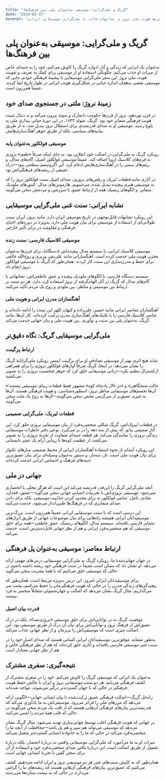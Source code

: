 ```yaml
---
title: "گریگ و ملی‌گرایی: موسیقی به‌عنوان پلی بین فرهنگ‌ها"
date: "2024-01-15"
excerpt: "کاوش در چگونگی استفادهٔ ادوارد گریگ از موسیقی برای تعریف هویت ملی نروژ و تشابهات جالب با ملی‌گرایی موسیقایی ایرانی."
---
```


# گریگ و ملی‌گرایی: موسیقی به‌عنوان پلی بین فرهنگ‌ها

به‌عنوان یک ایرانی که زندگی و آثار ادوارد گریگ را کاوش می‌کنم، خود را به جنبه‌ای خاص از میراث او جذب می‌کنم: چگونگی استفادهٔ او از موسیقی برای کمک به تعریف و تقویت هویت ملی نروژ. این سفر ملی‌گرایی موسیقایی با پیشینهٔ فرهنگی خودم، جایی که موسیقی نقشی به‌همان اندازه حیاتی در شکل‌گیری هویت ایرانی در طول تاریخ ایفا کرده، عمیقاً هم‌رزون است.

## زمینهٔ نروژ: ملتی در جستجوی صدای خود

در قرن نوزدهم، نروژ از قرن‌ها حکومت دانمارک و سوئد بیرون می‌آمد و به دنبال تثبیت هویت فرهنگی متمایز خود بود. گریگ، متولد ۱۸۴۳، در این دورهٔ حیاتی بیداری ملی به بلوغ رسید. موسیقی او به صدای قدرتمندی برای استقلال نروژ تبدیل شد، نه از طریق بیانیه‌های سیاسی، بلکه از طریق جوهر آهنگ‌سازی‌هایش.

### موسیقی فولکلور به‌عنوان پایه

رویکرد گریگ به ملی‌گرایی در اصالت خود انقلابی بود. به جای اینکه صرفاً «طعم» نروژی به فرم‌های کلاسیک اروپا اضافه کند، عمیقاً موسیقی فولکلور اصیل، گام‌های مدال، و ریتم‌های سنتی را در آهنگ‌سازی‌هایش ادغام کرد. این اگزوتیسم سطحی نبود—درک عمیقی از ریشه‌های فرهنگی‌اش بود.

در آثاری مانند *قطعات لیریک* و *رقص‌های نروژی*، صدای اصیل سنت فولکلور نروژ را که به موسیقی هنری پیچیده تبدیل شده، می‌شنویم. هارمونی‌های مدال، کنتورهای ملودیک متمایز، و الگوهای ریتمیک همه از ارتباط عمیق با سرزمین و مردمش سخن می‌گویند.

## تشابه ایرانی: سنت غنی ملی‌گرایی موسیقایی

این رویکرد تشابهات قابل‌توجهی در تاریخ موسیقی ایران دارد. مانند نروژ، ایران سنت طولانی‌ای از استفاده از موسیقی برای بیان هویت ملی دارد، به‌ویژه در دوره‌های احیای فرهنگی و مقاومت در برابر تأثیر خارجی.

### موسیقی کلاسیک فارسی: سنت زنده

موسیقی کلاسیک ایرانی، با سیستم مدال پیچیده‌اش (دستگاه)، برای قرن‌ها به‌عنوان مخزن هویت ملی خدمت کرده است. آهنگسازانی مانند علی‌نقی وزیری و روح‌الله خالقی برای حفظ و مدرن‌سازی این سنت کار کردند، همان‌طور که گریگ با موسیقی فولکلور نروژ انجام داد.

سیستم دستگاه فارسی، با الگوهای ملودیک پیچیده و عمق عاطفی‌اش، تشابهاتی با گام‌های مدال که گریگ در آثار الهام‌گرفته از نروژ استفاده کرد، دارد. هر دو سنت بر ارتباط بین موسیقی و مناظر، بین ملودی و روح یک مردم تأکید می‌کنند.

### آهنگسازان مدرن ایرانی و هویت ملی

آهنگسازان معاصر ایرانی مانند حسین علی‌زاده و کیهان کلهر این سنت را ادامه داده‌اند و عناصر کلاسیک فارسی را با تکنیک‌های آهنگ‌سازی مدرن ترکیب کرده‌اند. کار آن‌ها، مانند گریگ، به‌عنوان پلی بین سنت و نوآوری، بین هویت ملی و بیان جهانی خدمت می‌کند.

## ملی‌گرایی موسیقایی گریگ: نگاه دقیق‌تر

### ارتباط پرگینت

شاید هیچ اثری بهتر از موسیقی تصادفی او برای *پرگینت* ایبسن رویکرد ملی‌گرایانهٔ گریگ را نشان نمی‌دهد. در اینجا، گریگ صرفاً آوازهای فولکلور نروژی را برای همراهی ارکسترال تنظیم نکرد—زبانی موسیقایی خلق کرد که جوهر شخصیت نروژی را به تصویر می‌کشید.

«حالت صبحگاهی» و «در تالار پادشاه کوه» مشهور فقط قطعات زیبای موسیقی نیستند؛ آن‌ها تجسم‌های موسیقایی مناظر نروژ، اسطوره‌شناسی، و هویت فرهنگی هستند. آن‌ها به چیزی عمیق‌تر از سرگرمی محض سخن می‌گویند—آن‌ها به روح یک ملت سخن می‌گویند.

### قطعات لیریک: ملی‌گرایی صمیمی

در *قطعات لیریک*‌اش، گریگ شکلی منحصربه‌فرد از بیان موسیقایی نروژی خلق کرد. این آثار صمیمی پیانو، که بیش از سه دهه را در بر می‌گیرد، نوعی دفتر خاطرات موسیقایی زندگی نروژی را نمایندگی می‌کند. هر قطعه جنبه‌ای متفاوت از تجربهٔ نروژی را به تصویر می‌کشد، از عظمت کوه‌ها تا زیبایی آرام یک عصر تابستانی.

این رویکرد آینه‌ای از نحوهٔ استفادهٔ آهنگسازان ایرانی از محیط صمیمی سازهای تکنواز برای بیان هویت ملی است. تار، سه‌تار، و سنتور به‌عنوان وسیله‌ای برای بیان عمیق‌ترین جنبه‌های فرهنگ و احساس ایرانی خدمت کرده‌اند.

## جهانی در ملی

آنچه ملی‌گرایی گریگ را این‌قدر قدرتمند می‌کند این است که هرگز محلی یا انحصاری نمی‌شود. موسیقی نروژی‌اش با تجربیات انسانی جهانی سخن می‌گوید—عشق، فقدان، شادی، تأمل. عناصر فولکلور نه برای محدود کردن جذابیت موسیقی، بلکه برای دادن صدای متمایزی که در فرهنگ‌ها طنین‌انداز می‌شود، خدمت می‌کنند.

این درسی است که با سنت موسیقایی ایرانی عمیقاً هم‌رزون است. بزرگ‌ترین موسیقیدانان ایرانی همیشه راه‌هایی برای بیان موضوعات جهانی از طریق ابزارهای متمایز فارسی یافته‌اند. سیستم مدال، الگوهای ریتمیک، عمق عاطفی—همه برای خلق موسیقی که هم منحصربه‌فرد ایرانی و هم از نظر جهانی قابل‌دسترس است، خدمت می‌کند.

## ارتباط معاصر: موسیقی به‌عنوان پل فرهنگی

در جهان جهانی‌شدهٔ ما، رویکرد گریگ به ملی‌گرایی موسیقایی درس‌های مهمی ارائه می‌دهد. او نشان داد که ممکن است عمیقاً در سنت فرهنگی خود ریشه داشته باشیم در حالی که موسیقی خلق می‌کنیم که با همهٔ بشریت سخن می‌گوید.

برای موسیقیدانان ایرانی امروز، این درس به‌ویژه مرتبط است. همان‌طور که پیچیدگی‌های زندگی مدرن را در حالی که هویت فرهنگی‌مان را حفظ می‌کنیم، پشت سر می‌گذاریم، مثال گریگ نشان می‌دهد که اصالت و جهان‌شمولی متقابلاً منحصر به فرد نیستند.

### قدرت بیان اصیل

موفقیت گریگ نه در توانایی‌اش برای خلق موسیقی «نروژی‌صدا»، بلکه در درک عمیق‌اش از فرهنگ نروژ و توانایی‌اش برای بیان آن درک از طریق موسیقی بود. این اصالت چیزی است که موسیقی‌اش را بی‌زمان و از نظر جهانی جذاب می‌کند.

به‌طور مشابه، موفق‌ترین موسیقیدانان ایرانی کسانی هستند که صدای اصیل خود را در سنت غنی موسیقی فارسی یافته‌اند و آثاری خلق کرده‌اند که هم از نظر فرهنگی خاص و هم از نظر جهانی معنادار است.

## نتیجه‌گیری: سفری مشترک

به‌عنوان یک ایرانی که موسیقی گریگ را کاوش می‌کنم، خود را در سفری مشترک از کشف فرهنگی می‌یابم. هر دو سنت موسیقایی نروژ و ایران با چالش حفظ هویت فرهنگی در حالی که با جهان گسترده‌تر درگیر می‌شوند، مواجه شده‌اند.

راه‌حل گریگ—اصالت فرهنگی عمیق ترکیب‌شده با بیان انسانی جهانی—الگویی ارائه می‌دهد که مرزهای ملی را فراتر می‌رود. موسیقی‌اش به ما یادآوری می‌کند که قدرتمندترین بیان‌های فرهنگی آن‌هایی هستند که از قلب یک مردم سخن می‌گویند در حالی که قلب همهٔ مردم را لمس می‌کنند.

در جهانی که هویت فرهنگی اغلب توسط جهانی‌سازی تهدید می‌شود، مثال گریگ نشان می‌دهد که موسیقی می‌تواند هم سپر و هم پل باشد—محافظت از آنچه ما را منحصربه‌فرد می‌کند در حالی که ما را به خانوادهٔ انسانی گسترده‌تر متصل می‌کند.

میراث او به ما می‌آموزد که ملی‌گرایی موسیقایی واقعی نه دربارهٔ انحصار، بلکه دربارهٔ شمول از طریق اصالت است. این دربارهٔ یافتن صدای منحصربه‌فرد خود و استفاده از آن برای سخن گفتن با تجربهٔ انسانی جهانی است.

همان‌طور که به کاوش سنت‌های غنی هر دو موسیقی نروژ و ایران ادامه می‌دهیم، کشف می‌کنیم که عمیق‌ترین بیان‌های فرهنگی آن‌هایی هستند که ریشه‌های ما را گرامی می‌دارند در حالی که به سمت ستاره‌ها می‌رسند.
